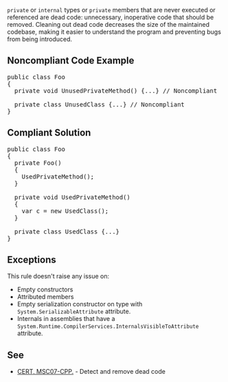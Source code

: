 `private` or `internal` types or `private` members that are never executed or referenced are dead code:
unnecessary, inoperative code that should be removed. Cleaning out dead code decreases the size of the maintained codebase, making it easier to
understand the program and preventing bugs from being introduced.

## Noncompliant Code Example

<pre>
public class Foo
{
  private void UnusedPrivateMethod() {...} // Noncompliant

  private class UnusedClass {...} // Noncompliant
}
</pre>

## Compliant Solution

<pre>
public class Foo
{
  private Foo()
  {
    UsedPrivateMethod();
  }

  private void UsedPrivateMethod()
  {
    var c = new UsedClass();
  }

  private class UsedClass {...}
}
</pre>

## Exceptions

This rule doesn't raise any issue on:

*   Empty constructors
*   Attributed members
*   Empty serialization constructor on type with `System.SerializableAttribute` attribute.
*   Internals in assemblies that have a `System.Runtime.CompilerServices.InternalsVisibleToAttribute` attribute.

## See

*   [CERT, MSC07-CPP.](https://www.securecoding.cert.org/confluence/x/OYIyAQ) - Detect and remove dead code